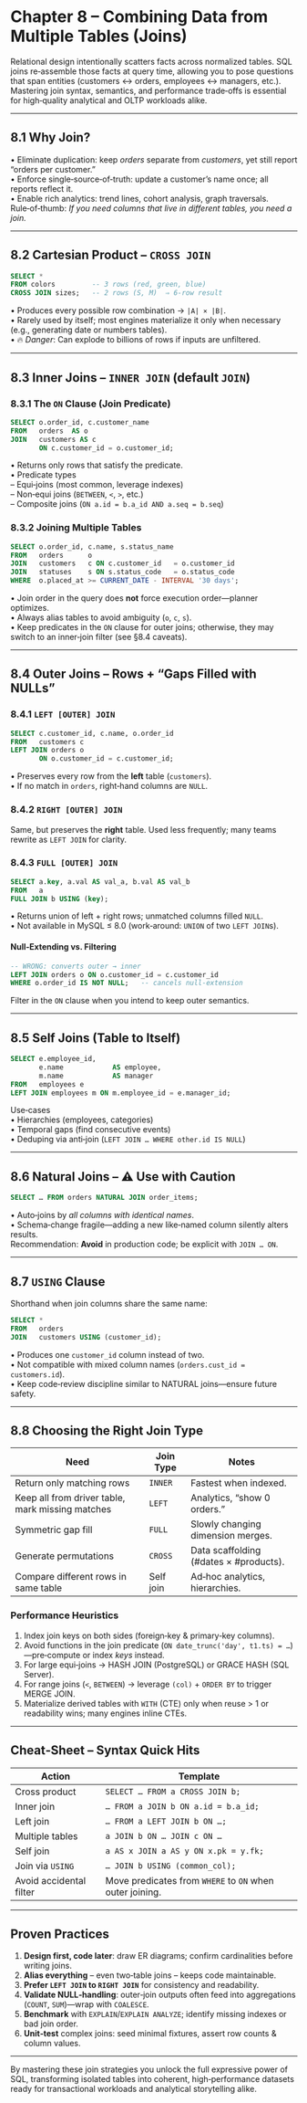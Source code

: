 # Chapter 8 – Combining Data from Multiple Tables (Joins)

Relational design intentionally scatters facts across normalized tables. SQL joins re‑assemble those facts at query time, allowing you to pose questions that span entities (customers ↔ orders, employees ↔ managers, etc.). Mastering join syntax, semantics, and performance trade‑offs is essential for high‑quality analytical and OLTP workloads alike.

---

## 8.1  Why Join?  
• Eliminate duplication: keep *orders* separate from *customers*, yet still report “orders per customer.”  
• Enforce single‑source‑of‑truth: update a customer’s name once; all reports reflect it.  
• Enable rich analytics: trend lines, cohort analysis, graph traversals.  
Rule‑of‑thumb: *If you need columns that live in different tables, you need a join.*

---

## 8.2  Cartesian Product – `CROSS JOIN`

```sql
SELECT *
FROM colors         -- 3 rows (red, green, blue)
CROSS JOIN sizes;   -- 2 rows (S, M)  ⇒ 6‑row result
```

• Produces every possible row combination → `|A| × |B|`.  
• Rarely used by itself; most engines materialize it only when necessary (e.g., generating date or numbers tables).  
• 🔥 *Danger*: Can explode to billions of rows if inputs are unfiltered.

---

## 8.3  Inner Joins – `INNER JOIN` (default `JOIN`)

### 8.3.1 The `ON` Clause (Join Predicate)

```sql
SELECT o.order_id, c.customer_name
FROM   orders  AS o
JOIN   customers AS c
       ON c.customer_id = o.customer_id;
```

• Returns only rows that satisfy the predicate.  
• Predicate types  
  – Equi‑joins (most common, leverage indexes)  
  – Non‑equi joins (`BETWEEN`, `<`, `>`, etc.)  
  – Composite joins (`ON a.id = b.a_id AND a.seq = b.seq`)

### 8.3.2 Joining Multiple Tables

```sql
SELECT o.order_id, c.name, s.status_name
FROM   orders      o
JOIN   customers   c ON c.customer_id   = o.customer_id
JOIN   statuses    s ON s.status_code   = o.status_code
WHERE  o.placed_at >= CURRENT_DATE - INTERVAL '30 days';
```

• Join order in the query does **not** force execution order—planner optimizes.  
• Always alias tables to avoid ambiguity (`o`, `c`, `s`).  
• Keep predicates in the `ON` clause for outer joins; otherwise, they may switch to an inner‑join filter (see §8.4 caveats).

---

## 8.4  Outer Joins – Rows + “Gaps Filled with NULLs”

### 8.4.1 `LEFT [OUTER] JOIN`

```sql
SELECT c.customer_id, c.name, o.order_id
FROM   customers c
LEFT JOIN orders o
       ON o.customer_id = c.customer_id;
```

• Preserves every row from the **left** table (`customers`).  
• If no match in `orders`, right‑hand columns are `NULL`.

### 8.4.2 `RIGHT [OUTER] JOIN`

Same, but preserves the **right** table. Used less frequently; many teams rewrite as `LEFT JOIN` for clarity.

### 8.4.3 `FULL [OUTER] JOIN`

```sql
SELECT a.key, a.val AS val_a, b.val AS val_b
FROM   a
FULL JOIN b USING (key);
```

• Returns union of left + right rows; unmatched columns filled `NULL`.  
• Not available in MySQL ≤ 8.0 (work‑around: `UNION` of two `LEFT JOIN`s).

#### Null‑Extending vs. Filtering

```sql
-- WRONG: converts outer → inner
LEFT JOIN orders o ON o.customer_id = c.customer_id
WHERE o.order_id IS NOT NULL;   -- cancels null‑extension
```

Filter in the `ON` clause when you intend to keep outer semantics.

---

## 8.5  Self Joins (Table to Itself)

```sql
SELECT e.employee_id,
       e.name            AS employee,
       m.name            AS manager
FROM   employees e
LEFT JOIN employees m ON m.employee_id = e.manager_id;
```

Use‑cases  
• Hierarchies (employees, categories)  
• Temporal gaps (find consecutive events)  
• Deduping via anti‑join (`LEFT JOIN … WHERE other.id IS NULL`)

---

## 8.6  Natural Joins – ⚠️ Use with Caution

```sql
SELECT … FROM orders NATURAL JOIN order_items;
```

• Auto‑joins by *all columns with identical names*.  
• Schema‑change fragile—adding a new like‑named column silently alters results.  
Recommendation: **Avoid** in production code; be explicit with `JOIN … ON`.

---

## 8.7  `USING` Clause

Shorthand when join columns share the same name:

```sql
SELECT *
FROM   orders
JOIN   customers USING (customer_id);
```

• Produces one `customer_id` column instead of two.  
• Not compatible with mixed column names (`orders.cust_id = customers.id`).  
• Keep code‑review discipline similar to NATURAL joins—ensure future safety.

---

## 8.8  Choosing the Right Join Type

| Need | Join Type | Notes |
|------|-----------|-------|
| Return only matching rows | `INNER` | Fastest when indexed. |
| Keep all from driver table, mark missing matches | `LEFT` | Analytics, “show 0 orders.” |
| Symmetric gap fill | `FULL` | Slowly changing dimension merges. |
| Generate permutations | `CROSS` | Data scaffolding (#dates × #products). |
| Compare different rows in same table | Self join | Ad‑hoc analytics, hierarchies. |

### Performance Heuristics

1. Index join keys on both sides (foreign‑key & primary‑key columns).  
2. Avoid functions in the join predicate (`ON date_trunc('day', t1.ts) = …`)—pre‑compute or index *keys* instead.  
3. For large equi‑joins → HASH JOIN (PostgreSQL) or GRACE HASH (SQL Server).  
4. For range joins (`<`, `BETWEEN`) → leverage `(col)` + `ORDER BY` to trigger MERGE JOIN.  
5. Materialize derived tables with `WITH` (CTE) only when reuse > 1 or readability wins; many engines inline CTEs.

---

## Cheat‑Sheet – Syntax Quick Hits

Action | Template
-------|----------
Cross product | `SELECT … FROM a CROSS JOIN b;`
Inner join | `… FROM a JOIN b ON a.id = b.a_id;`
Left join | `… FROM a LEFT JOIN b ON …;`
Multiple tables | `a JOIN b ON … JOIN c ON …`
Self join | `a AS x JOIN a AS y ON x.pk = y.fk;`
Join via `USING` | `… JOIN b USING (common_col);`
Avoid accidental filter | Move predicates from `WHERE` to `ON` when outer joining.

---

## Proven Practices

1. **Design first, code later**: draw ER diagrams; confirm cardinalities before writing joins.  
2. **Alias everything** – even two‑table joins – keeps code maintainable.  
3. **Prefer `LEFT JOIN` to `RIGHT JOIN`** for consistency and readability.  
4. **Validate NULL‑handling**: outer‑join outputs often feed into aggregations (`COUNT`, `SUM`)—wrap with `COALESCE`.  
5. **Benchmark** with `EXPLAIN`/`EXPLAIN ANALYZE`; identify missing indexes or bad join order.  
6. **Unit‑test** complex joins: seed minimal fixtures, assert row counts & column values.

---

By mastering these join strategies you unlock the full expressive power of SQL, transforming isolated tables into coherent, high‑performance datasets ready for transactional workloads and analytical storytelling alike.